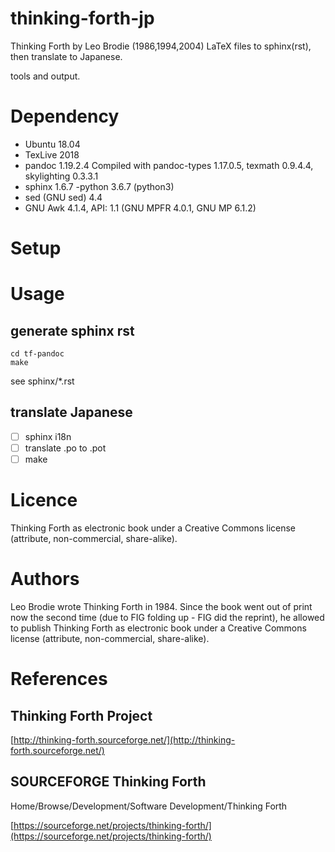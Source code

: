 

# thinking-forth-jp

Thinking Forth by Leo Brodie (1986,1994,2004)
LaTeX files to sphinx(rst), then translate to Japanese.

tools and output.

# Dependency
- Ubuntu 18.04
- TexLive 2018
- pandoc 1.19.2.4 Compiled with pandoc-types 1.17.0.5, texmath 0.9.4.4, skylighting 0.3.3.1
- sphinx 1.6.7
-python 3.6.7 (python3)
- sed (GNU sed) 4.4
- GNU Awk 4.1.4, API: 1.1 (GNU MPFR 4.0.1, GNU MP 6.1.2)

# Setup

# Usage
## generate sphinx rst
```
cd tf-pandoc
make
```
see sphinx/*.rst
## translate Japanese
- [ ] sphinx i18n
- [ ] translate .po to .pot
- [ ] make
# Licence
Thinking Forth as electronic book under a Creative Commons license (attribute, non-commercial, share-alike).

# Authors
Leo Brodie wrote Thinking Forth in 1984.
Since the book went out of print now the second time (due to FIG folding up - FIG did the reprint),
he allowed to publish Thinking Forth as electronic book under a Creative Commons license (attribute, non-commercial, share-alike).

# References
## Thinking Forth Project

[http://thinking-forth.sourceforge.net/](http://thinking-forth.sourceforge.net/)

## SOURCEFORGE Thinking Forth

Home/Browse/Development/Software Development/Thinking Forth

[https://sourceforge.net/projects/thinking-forth/](https://sourceforge.net/projects/thinking-forth/)
